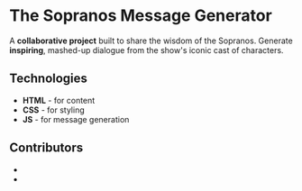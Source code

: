 # The Sopranos Message Generator
A **collaborative project** built to share the wisdom of the Sopranos. Generate **inspiring**, mashed-up dialogue from the show's iconic cast of characters.

Technologies
-
* **HTML** - for content
* **CSS** - for styling
* **JS** - for message generation

Contributors
-
* [NHarrison25]: https://github.com/NHarrison25
* [MacauleyGB]: https://github.com/MacauleyGB
